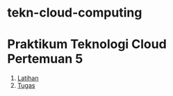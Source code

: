 # tekn-cloud-computing
# Praktikum Teknologi Cloud Pertemuan 5
1. [Latihan](https://github.com/AnggitaAlbiantara/tekn-cloud-computing/blob/6f612a1bede7e6fff8154312aee335ac67051626/minggu-05/latihan.md)
2. [Tugas](https://github.com/AnggitaAlbiantara/tekn-cloud-computing/blob/6f612a1bede7e6fff8154312aee335ac67051626/minggu-05/tugas.md)
